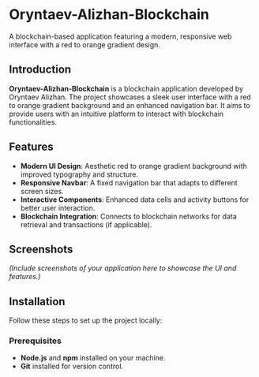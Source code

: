 # Oryntaev-Alizhan-Blockchain

A blockchain-based application featuring a modern, responsive web interface with a red to orange gradient design.

## Introduction

**Oryntaev-Alizhan-Blockchain** is a blockchain application developed by Oryntaev Alizhan. The project showcases a sleek user interface with a red to orange gradient background and an enhanced navigation bar. It aims to provide users with an intuitive platform to interact with blockchain functionalities.

## Features

- **Modern UI Design**: Aesthetic red to orange gradient background with improved typography and structure.
- **Responsive Navbar**: A fixed navigation bar that adapts to different screen sizes.
- **Interactive Components**: Enhanced data cells and activity buttons for better user interaction.
- **Blockchain Integration**: Connects to blockchain networks for data retrieval and transactions (if applicable).

## Screenshots

*(Include screenshots of your application here to showcase the UI and features.)*

## Installation

Follow these steps to set up the project locally:

### Prerequisites

- **Node.js** and **npm** installed on your machine.
- **Git** installed for version control.
